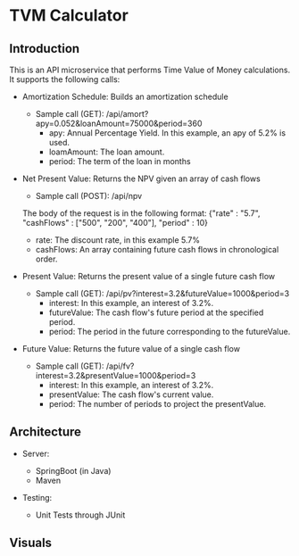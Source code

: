# TVM Calculator

## Introduction
This is an API microservice that performs Time Value of Money calculations. It supports 
the following calls:

* Amortization Schedule: Builds an amortization schedule
    * Sample call (GET): /api/amort?apy=0.052&loanAmount=75000&period=360
        * apy: Annual Percentage Yield. In this example, an apy of 5.2% is used.
        * loamAmount: The loan amount.
        * period: The term of the loan in months 

* Net Present Value: Returns the NPV given an array of cash flows
    * Sample call (POST): /api/npv
    
    The body of the request is in the following format: {"rate" : "5.7", "cashFlows" : ["500", "200", "400"], "period" : 10}
    * rate: The discount rate, in this example 5.7%
    * cashFlows: An array containing future cash flows in chronological order.
  
* Present Value: Returns the present value of a single future cash flow
    * Sample call (GET): /api/pv?interest=3.2&futureValue=1000&period=3
        * interest: In this example, an interest of 3.2%.
        * futureValue: The cash flow's future period at the specified period.
        * period: The period in the future corresponding to the futureValue.
    
* Future Value: Returns the future value of a single cash flow
    * Sample call (GET):  /api/fv?interest=3.2&presentValue=1000&period=3
        * interest: In this example, an interest of 3.2%.
        * presentValue: The cash flow's current value.
        * period: The number of periods to project the presentValue.
    

## Architecture

* Server:
    * SpringBoot (in Java)
    * Maven

* Testing:
    * Unit Tests through JUnit

## Visuals

<!-- ![screenshot]() -->
